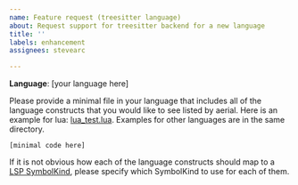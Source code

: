 ```yaml
---
name: Feature request (treesitter language)
about: Request support for treesitter backend for a new language
title: ''
labels: enhancement
assignees: stevearc

---
```


**Language**: [your language here]

Please provide a minimal file in your language that includes all of the language constructs that you would like to see listed by aerial. Here is an example for lua: [lua_test.lua](https://github.com/stevearc/aerial.nvim/blob/master/tests/treesitter/lua_test.lua). Examples for other languages are in the same directory.

```
[minimal code here]
```

If it is not obvious how each of the language constructs should map to a [LSP SymbolKind](https://microsoft.github.io/language-server-protocol/specifications/lsp/3.17/specification/#symbolKind), please specify which SymbolKind to use for each of them.
